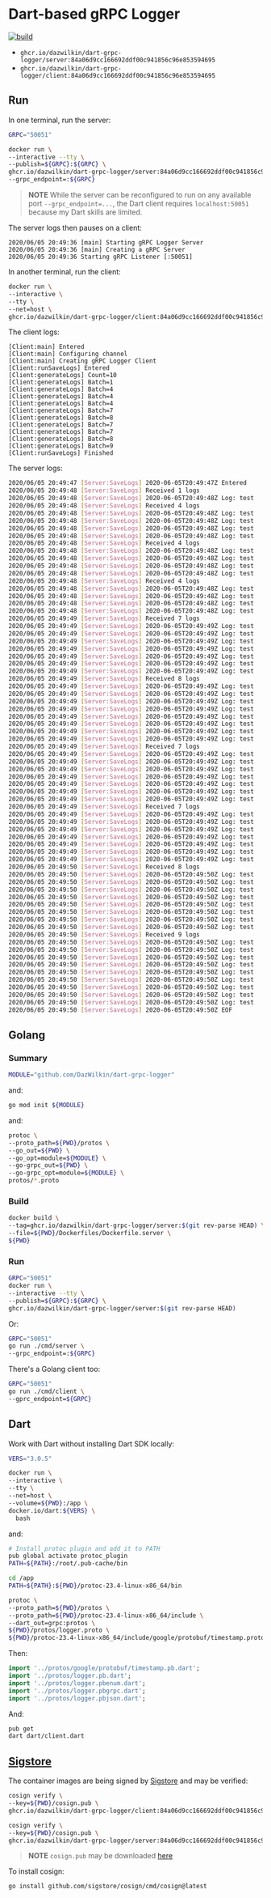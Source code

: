 # Dart-based gRPC Logger

[![build](https://github.com/DazWilkin/dart-grpc-logger/actions/workflows/build.yml/badge.svg)](https://github.com/DazWilkin/dart-grpc-logger/actions/workflows/build.yml)

+ `ghcr.io/dazwilkin/dart-grpc-logger/server:84a06d9cc166692ddf00c941856c96e853594695`
+ `ghcr.io/dazwilkin/dart-grpc-logger/client:84a06d9cc166692ddf00c941856c96e853594695`

## Run

In one terminal, run the server:

```bash
GRPC="50051"

docker run \
--interactive --tty \
--publish=${GRPC}:${GRPC} \
ghcr.io/dazwilkin/dart-grpc-logger/server:84a06d9cc166692ddf00c941856c96e853594695 \
--grpc_endpoint=:${GRPC}
```

> **NOTE** While the server can be reconfigured to run on any available port `--grpc_endpoint=...`, the Dart client requires `localhost:50051` because my Dart skills are limited.

The server logs then pauses on a client:

```
2020/06/05 20:49:36 [main] Starting gRPC Logger Server
2020/06/05 20:49:36 [main] Creating a gRPC Server
2020/06/05 20:49:36 Starting gRPC Listener [:50051]
```

In another terminal, run the client:

```bash
docker run \
--interactive \
--tty \
--net=host \
ghcr.io/dazwilkin/dart-grpc-logger/client:84a06d9cc166692ddf00c941856c96e853594695
```

The client logs:

```
[Client:main] Entered
[Client:main] Configuring channel
[Client:main] Creating gRPC Logger Client
[Client:runSaveLogs] Entered
[Client:generateLogs] Count=10
[Client:generateLogs] Batch=1
[Client:generateLogs] Batch=4
[Client:generateLogs] Batch=4
[Client:generateLogs] Batch=4
[Client:generateLogs] Batch=7
[Client:generateLogs] Batch=8
[Client:generateLogs] Batch=7
[Client:generateLogs] Batch=7
[Client:generateLogs] Batch=8
[Client:generateLogs] Batch=9
[Client:runSaveLogs] Finished
```

The server logs:

```bash
2020/06/05 20:49:47 [Server:SaveLogs] 2020-06-05T20:49:47Z Entered
2020/06/05 20:49:48 [Server:SaveLogs] Received 1 logs
2020/06/05 20:49:48 [Server:SaveLogs] 2020-06-05T20:49:48Z Log: test
2020/06/05 20:49:48 [Server:SaveLogs] Received 4 logs
2020/06/05 20:49:48 [Server:SaveLogs] 2020-06-05T20:49:48Z Log: test
2020/06/05 20:49:48 [Server:SaveLogs] 2020-06-05T20:49:48Z Log: test
2020/06/05 20:49:48 [Server:SaveLogs] 2020-06-05T20:49:48Z Log: test
2020/06/05 20:49:48 [Server:SaveLogs] 2020-06-05T20:49:48Z Log: test
2020/06/05 20:49:48 [Server:SaveLogs] Received 4 logs
2020/06/05 20:49:48 [Server:SaveLogs] 2020-06-05T20:49:48Z Log: test
2020/06/05 20:49:48 [Server:SaveLogs] 2020-06-05T20:49:48Z Log: test
2020/06/05 20:49:48 [Server:SaveLogs] 2020-06-05T20:49:48Z Log: test
2020/06/05 20:49:48 [Server:SaveLogs] 2020-06-05T20:49:48Z Log: test
2020/06/05 20:49:48 [Server:SaveLogs] Received 4 logs
2020/06/05 20:49:48 [Server:SaveLogs] 2020-06-05T20:49:48Z Log: test
2020/06/05 20:49:48 [Server:SaveLogs] 2020-06-05T20:49:48Z Log: test
2020/06/05 20:49:48 [Server:SaveLogs] 2020-06-05T20:49:48Z Log: test
2020/06/05 20:49:48 [Server:SaveLogs] 2020-06-05T20:49:48Z Log: test
2020/06/05 20:49:49 [Server:SaveLogs] Received 7 logs
2020/06/05 20:49:49 [Server:SaveLogs] 2020-06-05T20:49:49Z Log: test
2020/06/05 20:49:49 [Server:SaveLogs] 2020-06-05T20:49:49Z Log: test
2020/06/05 20:49:49 [Server:SaveLogs] 2020-06-05T20:49:49Z Log: test
2020/06/05 20:49:49 [Server:SaveLogs] 2020-06-05T20:49:49Z Log: test
2020/06/05 20:49:49 [Server:SaveLogs] 2020-06-05T20:49:49Z Log: test
2020/06/05 20:49:49 [Server:SaveLogs] 2020-06-05T20:49:49Z Log: test
2020/06/05 20:49:49 [Server:SaveLogs] 2020-06-05T20:49:49Z Log: test
2020/06/05 20:49:49 [Server:SaveLogs] Received 8 logs
2020/06/05 20:49:49 [Server:SaveLogs] 2020-06-05T20:49:49Z Log: test
2020/06/05 20:49:49 [Server:SaveLogs] 2020-06-05T20:49:49Z Log: test
2020/06/05 20:49:49 [Server:SaveLogs] 2020-06-05T20:49:49Z Log: test
2020/06/05 20:49:49 [Server:SaveLogs] 2020-06-05T20:49:49Z Log: test
2020/06/05 20:49:49 [Server:SaveLogs] 2020-06-05T20:49:49Z Log: test
2020/06/05 20:49:49 [Server:SaveLogs] 2020-06-05T20:49:49Z Log: test
2020/06/05 20:49:49 [Server:SaveLogs] 2020-06-05T20:49:49Z Log: test
2020/06/05 20:49:49 [Server:SaveLogs] 2020-06-05T20:49:49Z Log: test
2020/06/05 20:49:49 [Server:SaveLogs] Received 7 logs
2020/06/05 20:49:49 [Server:SaveLogs] 2020-06-05T20:49:49Z Log: test
2020/06/05 20:49:49 [Server:SaveLogs] 2020-06-05T20:49:49Z Log: test
2020/06/05 20:49:49 [Server:SaveLogs] 2020-06-05T20:49:49Z Log: test
2020/06/05 20:49:49 [Server:SaveLogs] 2020-06-05T20:49:49Z Log: test
2020/06/05 20:49:49 [Server:SaveLogs] 2020-06-05T20:49:49Z Log: test
2020/06/05 20:49:49 [Server:SaveLogs] 2020-06-05T20:49:49Z Log: test
2020/06/05 20:49:49 [Server:SaveLogs] 2020-06-05T20:49:49Z Log: test
2020/06/05 20:49:49 [Server:SaveLogs] Received 7 logs
2020/06/05 20:49:49 [Server:SaveLogs] 2020-06-05T20:49:49Z Log: test
2020/06/05 20:49:49 [Server:SaveLogs] 2020-06-05T20:49:49Z Log: test
2020/06/05 20:49:49 [Server:SaveLogs] 2020-06-05T20:49:49Z Log: test
2020/06/05 20:49:49 [Server:SaveLogs] 2020-06-05T20:49:49Z Log: test
2020/06/05 20:49:49 [Server:SaveLogs] 2020-06-05T20:49:49Z Log: test
2020/06/05 20:49:49 [Server:SaveLogs] 2020-06-05T20:49:49Z Log: test
2020/06/05 20:49:49 [Server:SaveLogs] 2020-06-05T20:49:49Z Log: test
2020/06/05 20:49:50 [Server:SaveLogs] Received 8 logs
2020/06/05 20:49:50 [Server:SaveLogs] 2020-06-05T20:49:50Z Log: test
2020/06/05 20:49:50 [Server:SaveLogs] 2020-06-05T20:49:50Z Log: test
2020/06/05 20:49:50 [Server:SaveLogs] 2020-06-05T20:49:50Z Log: test
2020/06/05 20:49:50 [Server:SaveLogs] 2020-06-05T20:49:50Z Log: test
2020/06/05 20:49:50 [Server:SaveLogs] 2020-06-05T20:49:50Z Log: test
2020/06/05 20:49:50 [Server:SaveLogs] 2020-06-05T20:49:50Z Log: test
2020/06/05 20:49:50 [Server:SaveLogs] 2020-06-05T20:49:50Z Log: test
2020/06/05 20:49:50 [Server:SaveLogs] 2020-06-05T20:49:50Z Log: test
2020/06/05 20:49:50 [Server:SaveLogs] Received 9 logs
2020/06/05 20:49:50 [Server:SaveLogs] 2020-06-05T20:49:50Z Log: test
2020/06/05 20:49:50 [Server:SaveLogs] 2020-06-05T20:49:50Z Log: test
2020/06/05 20:49:50 [Server:SaveLogs] 2020-06-05T20:49:50Z Log: test
2020/06/05 20:49:50 [Server:SaveLogs] 2020-06-05T20:49:50Z Log: test
2020/06/05 20:49:50 [Server:SaveLogs] 2020-06-05T20:49:50Z Log: test
2020/06/05 20:49:50 [Server:SaveLogs] 2020-06-05T20:49:50Z Log: test
2020/06/05 20:49:50 [Server:SaveLogs] 2020-06-05T20:49:50Z Log: test
2020/06/05 20:49:50 [Server:SaveLogs] 2020-06-05T20:49:50Z Log: test
2020/06/05 20:49:50 [Server:SaveLogs] 2020-06-05T20:49:50Z Log: test
2020/06/05 20:49:50 [Server:SaveLogs] 2020-06-05T20:49:50Z EOF
```

## Golang

### Summary

```bash
MODULE="github.com/DazWilkin/dart-grpc-logger"
```

and:

```bash
go mod init ${MODULE}
```

and:

```bash
protoc \
--proto_path=${PWD}/protos \
--go_out=${PWD} \
--go_opt=module=${MODULE} \
--go-grpc_out=${PWD} \
--go-grpc_opt=module=${MODULE} \
protos/*.proto
```

### Build

```bash
docker build \
--tag=ghcr.io/dazwilkin/dart-grpc-logger/server:$(git rev-parse HEAD) \
--file=${PWD}/Dockerfiles/Dockerfile.server \
${PWD}
```

### Run

```bash
GRPC="50051"
docker run \
--interactive --tty \
--publish=${GRPC}:${GRPC} \
ghcr.io/dazwilkin/dart-grpc-logger/server:$(git rev-parse HEAD)
```

Or:

```bash
GRPC="50051"
go run ./cmd/server \
--grpc_endpoint=:${GRPC}
```

There's a Golang client too:

```bash
GRPC="50051"
go run ./cmd/client \
--gprc_endpoint=${GRPC}
```

## Dart

Work with Dart without installing Dart SDK locally:

```bash
VERS="3.0.5"

docker run \
--interactive \
--tty \
--net=host \
--volume=${PWD}:/app \
docker.io/dart:${VERS} \
  bash
```

and:

```bash
# Install protoc plugin and add it to PATH
pub global activate protoc_plugin
PATH=${PATH}:/root/.pub-cache/bin

cd /app
PATH=${PATH}:${PWD}/protoc-23.4-linux-x86_64/bin

protoc \
--proto_path=${PWD}/protos \
--proto_path=${PWD}/protoc-23.4-linux-x86_64/include \
--dart_out=grpc:protos \
${PWD}/protos/logger.proto \
${PWD}/protoc-23.4-linux-x86_64/include/google/protobuf/timestamp.proto
```

Then:

```dart
import '../protos/google/protobuf/timestamp.pb.dart';
import '../protos/logger.pb.dart';
import '../protos/logger.pbenum.dart';
import '../protos/logger.pbgrpc.dart';
import '../protos/logger.pbjson.dart';
```

And:

```bash
pub get
dart dart/client.dart
```

## [Sigstore](https://www.sigstore.dev/)

The container images are being signed by [Sigstore](https://www.sigstore.dev) and may be verified:
```bash
cosign verify \
--key=${PWD}/cosign.pub \
ghcr.io/dazwilkin/dart-grpc-logger/client:84a06d9cc166692ddf00c941856c96e853594695

cosign verify \
--key=${PWD}/cosign.pub \
ghcr.io/dazwilkin/dart-grpc-logger/server:84a06d9cc166692ddf00c941856c96e853594695
```

> **NOTE** `cosign.pub` may be downloaded [here](/cosign.pub)

To install cosign:
```bash
go install github.com/sigstore/cosign/cmd/cosign@latest
```
